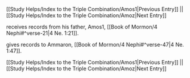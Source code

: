 [[Study Helps/Index to the Triple Combination/Amos1|Previous Entry]]  ||  [[Study Helps/Index to the Triple Combination/Amoz|Next Entry]]

 receives records from his father, Amos1, [[Book of Mormon/4 Nephi#^verse-21|4 Ne. 1:21]].

 gives records to Ammaron, [[Book of Mormon/4 Nephi#^verse-47|4 Ne. 1:47]].

[[Study Helps/Index to the Triple Combination/Amos1|Previous Entry]]  ||  [[Study Helps/Index to the Triple Combination/Amoz|Next Entry]]